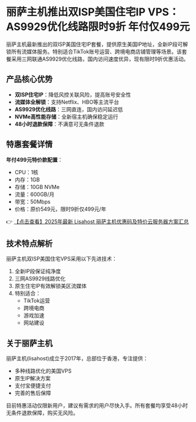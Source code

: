 # 丽萨主机推出双ISP美国住宅IP VPS：AS9929优化线路限时9折 年付仅499元

丽萨主机最新推出的双ISP美国住宅IP套餐，提供原生美国IP地址，全新IP段可解锁所有流媒体服务。特别适合TikTok账号运营、跨境电商店铺管理等场景。该套餐采用三网联通AS9929优化线路，国内访问速度优异，现有限时9折优惠活动。

## 产品核心优势

- **双ISP住宅IP**：降低风控关联风险，提高账号安全性
- **流媒体全解锁**：支持Netflix、HBO等主流平台
- **AS9929优化线路**：三网直连，国内访问延迟低
- **NVMe高性能存储**：全新宿主机确保稳定运行
- **48小时退款保障**：不满意可无条件退款

## 特惠套餐详情

**年付499元特价款配置**：
- CPU：1核
- 内存：1GB
- 存储：10GB NVMe
- 流量：600GB/月
- 带宽：50Mbps
- 价格：原价549元，限时9折仅499元/年

👉 [【点击查看】2025年最新 Lisahost 丽萨主机优惠码及特价云服务器方案汇总](https://bit.ly/lisazhuji)

## 技术特点解析

丽萨主机双ISP美国住宅VPS采用以下先进技术：
1. 全新IP段保证纯净度
2. 三网AS9929线路优化
3. 原生住宅IP有效解锁美区流媒体
4. 特别适合：
   - TikTok运营
   - 跨境电商
   - 游戏加速
   - 网站建设

## 关于丽萨主机

丽萨主机(lisahost)成立于2017年，总部位于香港，专注提供：
- 多种线路优化的美国VPS
- 原生IP解决方案
- 支付宝便捷支付
- 完善的售后保障

目前特惠活动仅限新用户，建议有需求的用户尽快入手。所有套餐均享受48小时无条件退款保障，购买无风险。